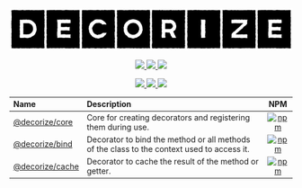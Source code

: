 <p align="center">
  <img src=".github/assets/logo.png"/>
</p>

<p align="center">
  <a href="https://github.com/Yokize/decorize/actions" alt="build">
    <img src="https://img.shields.io/github/workflow/status/Yokize/decorize/CI/master?style=for-the-badge&logo=github" />
  </a>

  <a href="https://www.codefactor.io/repository/github/Yokize/decorize" alt="quality">
    <img src="https://img.shields.io/codefactor/grade/github/Yokize/decorize?style=for-the-badge&logo=codefactor&logoColor=white&label=quality" />
  </a>
    
  <a href="https://www.codacy.com/gh/Yokize/decorize?utm_source=github.com&utm_medium=referral&utm_content=Yokize/decorize&utm_campaign=Badge_Coverage" alt="coverage">
    <img src="https://img.shields.io/codacy/coverage/8f0566a3ddca4105aad6ee0585ff5379?style=for-the-badge&logo=codacy&label=coverage" />
  </a>
</p>

<p align="center">
  <a href="https://gitter.im/decorize/community" alt="chat">
    <img src="https://img.shields.io/gitter/room/decorize/community?style=for-the-badge&logo=gitter&color=informational&label" />
  </a>
    
  <a href="https://www.typescriptlang.org" alt="typescript">
    <img src="https://img.shields.io/static/v1?style=for-the-badge&logo=typescript&color=informational&label&message=3.9" />
  </a>
    
  <a href="https://en.wikipedia.org/wiki/MIT_License" alt="license">
    <img src="https://img.shields.io/github/license/Yokize/decorize?style=for-the-badge&color=informational&label" />
  </a>
</p>

| Name                               | Description                                                                                |                                                            NPM                                                            |
| :--------------------------------- | :----------------------------------------------------------------------------------------- | :-----------------------------------------------------------------------------------------------------------------------: |
| [@decorize/core](./package/core)   | Core for creating decorators and registering them during use.                              |  [![npm](https://img.shields.io/npm/v/@decorize/core?style=for-the-badge)](https://www.npmjs.com/package/@decorize/core)  |
| [@decorize/bind](./package/bind)   | Decorator to bind the method or all methods of the class to the context used to access it. |  [![npm](https://img.shields.io/npm/v/@decorize/bind?style=for-the-badge)](https://www.npmjs.com/package/@decorize/bind)  |
| [@decorize/cache](./package/cache) | Decorator to cache the result of the method or getter.                                     | [![npm](https://img.shields.io/npm/v/@decorize/cache?style=for-the-badge)](https://www.npmjs.com/package/@decorize/cache) |
